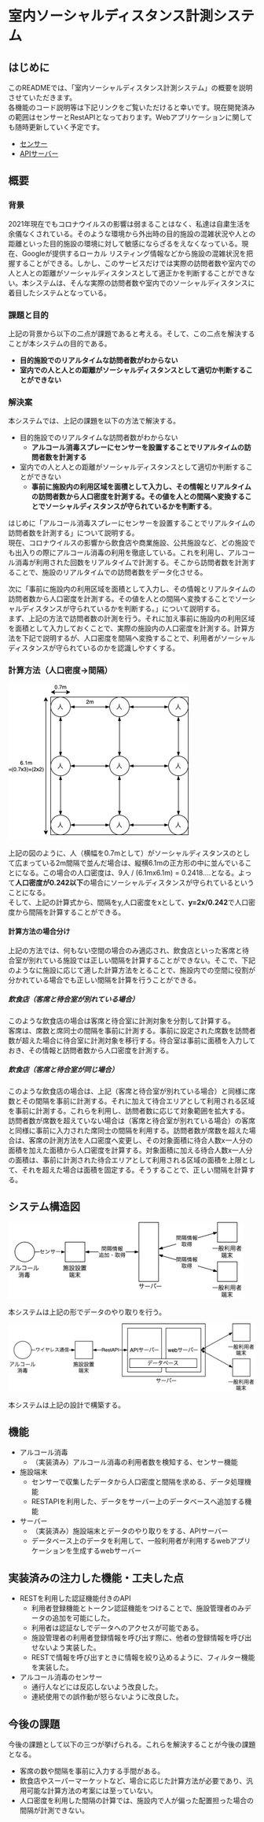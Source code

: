 # 室内ソーシャルディスタンス計測システム

## はじめに

このREADMEでは、「室内ソーシャルディスタンス計測システム」の概要を説明させていただきます。</br>各機能のコード説明等は下記リンクをご覧いただけると幸いです。現在開発済みの範囲はセンサーとRestAPIとなっております。Webアプリケーションに関しても随時更新していく予定です。

- [センサー](./docs/Sensor.md)
- [APIサーバー](./docs/APIServer.md)

## 概要

### 背景

2021年現在でもコロナウイルスの影響は弱まることはなく、私達は自粛生活を余儀なくされている。そのような環境から外出時の目的施設の混雑状況や人との距離といった目的施設の環境に対して敏感にならざるをえなくなっている。現在、Googleが提供するローカル リスティング情報などから施設の混雑状況を把握することができる。しかし、このサービスだけでは実際の訪問者数や室内での人と人との距離がソーシャルディスタンスとして適正かを判断することができない。本システムは、そんな実際の訪問者数や室内でのソーシャルディスタンスに着目したシステムとなっている。

### 課題と目的

上記の背景から以下の二点が課題であると考える。そして、この二点を解決することが本システムの目的である。

- **目的施設でのリアルタイムな訪問者数がわからない**
- **室内での人と人との距離がソーシャルディスタンスとして適切か判断することができない**

### 解決案

本システムでは、上記の課題を以下の方法で解決する。

- 目的施設でのリアルタイムな訪問者数がわからない
  - **アルコール消毒スプレーにセンサーを設置することでリアルタイムの訪問者数を計測する**
- 室内での人と人との距離がソーシャルディスタンスとして適切か判断することができない
  - **事前に施設内の利用区域を面積として入力し、その情報とリアルタイムの訪問者数から人口密度を計測する。その値を人との間隔へ変換することでソーシャルディスタンスが守られているかを判断する**。

はじめに「アルコール消毒スプレーにセンサーを設置することでリアルタイムの訪問者数を計測する」について説明する。</br>現在、コロナウイルスの影響から飲食店や商業施設、公共施設など、どの施設でも出入りの際にアルコール消毒の利用を徹底している。これを利用し、アルコール消毒が利用された回数をリアルタイムで計測する。そこから訪問者数を計測することで、施設のリアルタイムでの訪問者数をデータ化させる。

次に「事前に施設内の利用区域を面積として入力し、その情報とリアルタイムの訪問者数から人口密度を計測する。その値を人との間隔へ変換することでソーシャルディスタンスが守られているかを判断する。」について説明する。</br>まず、上記の方法で訪問者数の計測を行う。それに加え事前に施設内の利用区域を面積として入力しておくことで、実際の施設内の人口密度を計測する。計算方法を下記で説明するが、人口密度を間隔へ変換することで、利用者がソーシャルディスタンスが守られているのかを認識しやすくする。

### 計算方法（人口密度→間隔）

![図1 人口密度](./docs/img/diagram01.jpg)

上記の図のように、人（横幅を0.7mとして）がソーシャルディスタンスのとして広まっている2m間隔で並んだ場合は、縦横6.1mの正方形の中に並んでいることになる。この場合の人口密度は、9人 / (6.1mx6.1m)  = 0.2418....となる。よって**人口密度が0.242以下**の場合にソーシャルディスタンスが守られているということになる。</br>そして、上記の計算式から、間隔をy,人口密度をxとして、**y=2x/0.242**で人口密度から間隔を計算することができる。

#### 計算方法の場合分け

上記の方法では、何もない空間の場合のみ適応され、飲食店といった客席と待合室が別れている施設では正しい間隔を計算することができない。そこで、下記のようなに施設に応じて適した計算方法をとることで、施設内での空間に役割が分かれている場合でも正しい間隔を計算を行うことができる。

##### 飲食店（客席と待合室が別れている場合）

このような飲食店の場合は客席と待合室に計測対象を分割して計算する。</br>客席は、席数と席同士の間隔を事前に計測する。事前に設定された席数を訪問者数が超えた場合に待合室に計測対象を移行する。待合室は事前に面積を入力しておき、その情報と訪問者数から人口密度を計測する。

##### 飲食店（客席と待合室が同じ場合）

このような飲食店の場合は、上記（客席と待合室が別れている場合）と同様に席数とその間隔を事前に計測する。それに加えて待合エリアとして利用される区域を事前に計測する。これらを利用し、訪問者数に応じて対象範囲を拡大する。</br>訪問者数が席数を超えていない場合は（客席と待合室が別れている場合）の客席と同様に事前に入力された席同士の間隔を利用する。訪問者数が席数を超えた場合は、客席の計測方法を人口密度へ変更し、その対象面積に待合人数x一人分の面積を加えた面積から人口密度を計算する。対象面積に加える待合人数x一人分の面積は、事前に計測された待合エリアとして利用される区域の面積を上限として、それを超えた場合は面積を固定する。そうすることで、正しい間隔を計算する。

## システム構造図

![図1 システム構造](./docs/img/diagram02.jpg)

本システムは上記の形でデータのやり取りを行う。

![図1 システム設計](./docs/img/diagram03.jpg)

本システムは上記の設計で構築する。

## 機能

- アルコール消毒
  - （実装済み）アルコール消毒の利用者数を検知する、センサー機能
- 施設端末
  - センサーで収集したデータから人口密度と間隔を求める、データ処理機能
  - RESTAPIを利用した、データをサーバー上のデータベースへ追加する機能
- サーバー
  - （実装済み）施設端末とデータのやり取りをする、APIサーバー
  - データベース上のデータを利用して、一般利用者が利用するwebアプリケーションを生成するwebサーバー

## 実装済みの注力した機能・工夫した点

- RESTを利用した認証機能付きのAPI
  - 利用者登録機能とトークン認証機能をつけることで、施設管理者のみデータの追加を可能にした。
  - 利用者は認証なしでデータへのアクセスが可能である。
  - 施設管理者の利用者登録情報を呼び出す際に、他者の登録情報を呼び出せないよう実装した。
  - RESTで情報を呼び出すときに情報を絞り込めるように、フィルター機能を実装した。
- アルコール消毒のセンサー
  - 通行人などには反応しないよう改良した。
  - 連続使用での誤作動が怒らないように改良した。

## 今後の課題

今後の課題として以下の三つが挙げられる。これらを解決することが今後の課題となる。

- 客席の数や間隔を事前に入力する手間がある。
- 飲食店やスーパーマーケットなど、場合に応じた計算方法が必要であり、汎用可能な計算方法の考案には至っていない。
- 人口密度を利用した間隔の計算では、施設内で人が偏った配置担った場合の間隔が計測できない。